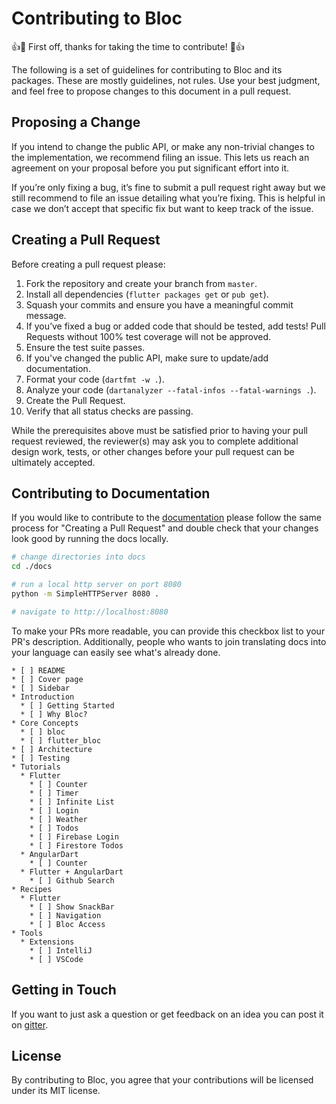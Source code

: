 # Contributing to Bloc

👍🎉 First off, thanks for taking the time to contribute! 🎉👍

The following is a set of guidelines for contributing to Bloc and its packages. These are mostly guidelines, not rules. Use your best judgment, and feel free to propose changes to this document in a pull request.

## Proposing a Change

If you intend to change the public API, or make any non-trivial changes to the implementation, we recommend filing an issue. This lets us reach an agreement on your proposal before you put significant effort into it.

If you’re only fixing a bug, it’s fine to submit a pull request right away but we still recommend to file an issue detailing what you’re fixing. This is helpful in case we don’t accept that specific fix but want to keep track of the issue.

## Creating a Pull Request

Before creating a pull request please:

1. Fork the repository and create your branch from `master`.
2. Install all dependencies (`flutter packages get` or `pub get`).
3. Squash your commits and ensure you have a meaningful commit message.
4. If you’ve fixed a bug or added code that should be tested, add tests! Pull Requests without 100% test coverage will not be approved.
5. Ensure the test suite passes.
6. If you've changed the public API, make sure to update/add documentation.
7. Format your code (`dartfmt -w .`).
8. Analyze your code (`dartanalyzer --fatal-infos --fatal-warnings .`).
9. Create the Pull Request.
10. Verify that all status checks are passing.

While the prerequisites above must be satisfied prior to having your pull request reviewed, the reviewer(s) may ask you to complete additional design work, tests, or other changes before your pull request can be ultimately accepted.

## Contributing to Documentation

If you would like to contribute to the [documentation](https://bloclibrary.dev) please follow the same process for "Creating a Pull Request" and double check that your changes look good by running the docs locally.

```sh
# change directories into docs
cd ./docs

# run a local http server on port 8080
python -m SimpleHTTPServer 8080 .

# navigate to http://localhost:8080
```

To make your PRs more readable, you can provide this checkbox list to your PR's description. Additionally, people who wants to join translating docs into your language can easily see what's already done.

```text
* [ ] README
* [ ] Cover page
* [ ] Sidebar
* Introduction
  * [ ] Getting Started
  * [ ] Why Bloc?
* Core Concepts
  * [ ] bloc
  * [ ] flutter_bloc
* [ ] Architecture
* [ ] Testing
* Tutorials
  * Flutter
    * [ ] Counter
    * [ ] Timer
    * [ ] Infinite List
    * [ ] Login
    * [ ] Weather
    * [ ] Todos
    * [ ] Firebase Login
    * [ ] Firestore Todos
  * AngularDart
    * [ ] Counter
  * Flutter + AngularDart
    * [ ] Github Search
* Recipes
  * Flutter
    * [ ] Show SnackBar
    * [ ] Navigation
    * [ ] Bloc Access
* Tools
  * Extensions
    * [ ] IntelliJ
    * [ ] VSCode
```

## Getting in Touch

If you want to just ask a question or get feedback on an idea you can post it on [gitter](https://gitter.im/bloc_package/Lobby).

## License

By contributing to Bloc, you agree that your contributions will be licensed under its MIT license.
